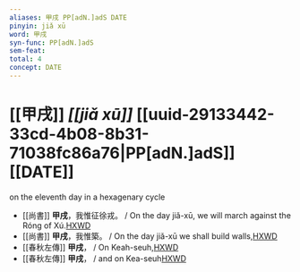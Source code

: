 ```yaml
---
aliases: 甲戌 PP[adN.]adS DATE
pinyin: jiǎ xū
word: 甲戌
syn-func: PP[adN.]adS
sem-feat: 
total: 4
concept: DATE 
---
```

# [[甲戌]] *[[jiǎ xū]]*  [[uuid-29133442-33cd-4b08-8b31-71038fc86a76|PP[adN.]adS]] [[DATE]]
on the eleventh day in a hexagenary cycle
 - [[尚書]] **甲戌**，我惟征徐戎。 / On the day jiǎ-xū, we will march against the Róng of Xú.[HXWD](https://hxwd.org/textview.html?location=KR1b0001_tls_057-2a.30)
 - [[尚書]] **甲戌**，我惟築。 / On the day jiǎ-xū we shall build walls,[HXWD](https://hxwd.org/textview.html?location=KR1b0001_tls_057-2a.36)
 - [[春秋左傳]] **甲戌**， / On Keah-seuh,[HXWD](https://hxwd.org/textview.html?location=KR1e0001_tls_009-265a.4)
 - [[春秋左傳]] **甲戌**， / and on Kea-seuh[HXWD](https://hxwd.org/textview.html?location=KR1e0001_tls_009-601a.5)